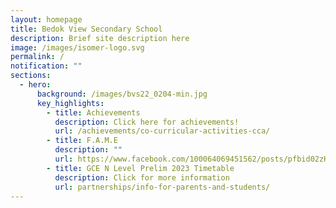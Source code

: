 ```yaml
---
layout: homepage
title: Bedok View Secondary School
description: Brief site description here
image: /images/isomer-logo.svg
permalink: /
notification: ""
sections:
  - hero:
      background: /images/bvs22_0204-min.jpg
      key_highlights:
        - title: Achievements
          description: Click here for achievements!
          url: /achievements/co-curricular-activities-cca/
        - title: F.A.M.E
          description: ""
          url: https://www.facebook.com/100064069451562/posts/pfbid02zKYDkdAHMz4d1HDBZ415Doup71r5uX3wyGs7TLUUqzq82ovue8YdUrkVXa3NjudQl
        - title: GCE N Level Prelim 2023 Timetable
          description: Click for more information
          url: partnerships/info-for-parents-and-students/
---
```

